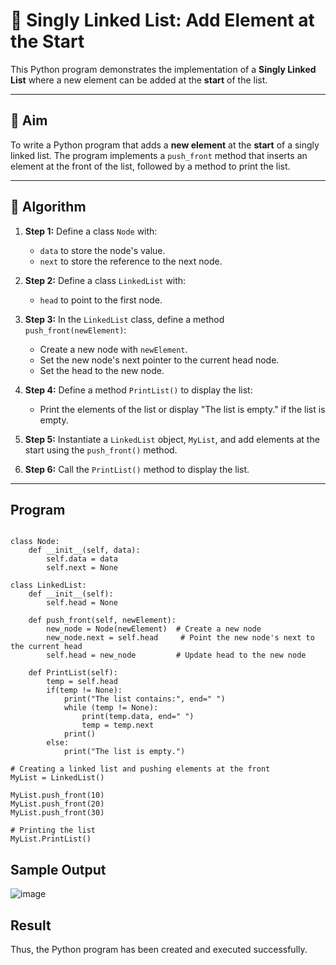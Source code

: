 # 📝 Singly Linked List: Add Element at the Start

This Python program demonstrates the implementation of a **Singly Linked List** where a new element can be added at the **start** of the list.

---

## 🎯 Aim

To write a Python program that adds a **new element** at the **start** of a singly linked list. The program implements a `push_front` method that inserts an element at the front of the list, followed by a method to print the list.

---

## 🧠 Algorithm

1. **Step 1:** Define a class `Node` with:
   - `data` to store the node's value.
   - `next` to store the reference to the next node.
   
2. **Step 2:** Define a class `LinkedList` with:
   - `head` to point to the first node.
   
3. **Step 3:** In the `LinkedList` class, define a method `push_front(newElement)`:
   - Create a new node with `newElement`.
   - Set the new node's next pointer to the current head node.
   - Set the head to the new node.

4. **Step 4:** Define a method `PrintList()` to display the list:
   - Print the elements of the list or display "The list is empty." if the list is empty.

5. **Step 5:** Instantiate a `LinkedList` object, `MyList`, and add elements at the start using the `push_front()` method.

6. **Step 6:** Call the `PrintList()` method to display the list.

---

## Program
~~~

class Node:
    def __init__(self, data):
        self.data = data
        self.next = None

class LinkedList:
    def __init__(self):
        self.head = None

    def push_front(self, newElement):
        new_node = Node(newElement)  # Create a new node
        new_node.next = self.head     # Point the new node's next to the current head
        self.head = new_node         # Update head to the new node

    def PrintList(self):
        temp = self.head
        if(temp != None):
            print("The list contains:", end=" ")
            while (temp != None):
                print(temp.data, end=" ")
                temp = temp.next
            print()
        else:
            print("The list is empty.")

# Creating a linked list and pushing elements at the front
MyList = LinkedList()

MyList.push_front(10)
MyList.push_front(20)
MyList.push_front(30)

# Printing the list
MyList.PrintList()
~~~
## Sample Output
![image](https://github.com/user-attachments/assets/308b2c08-bbe3-4c0d-bd6f-9e7cf7d21651)

## Result
Thus, the Python program has been created and executed successfully.

